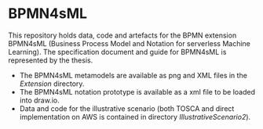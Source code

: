 # BPMN4sML

This repository holds data, code and artefacts for the BPMN extension BPMN4sML (Business Process Model and Notation for serverless Machine Learning).
The specification document and guide for BPMN4sML is represented by the thesis.

* The BPMN4sML metamodels are available as png and XML files in the _Extension_ directory.
* The BPMN4sML notation prototype is available as a xml file to be loaded into draw.io.
* Data and code for the illustrative scenario (both TOSCA and direct implementation on AWS is contained in directory _IllustrativeScenario2_).
